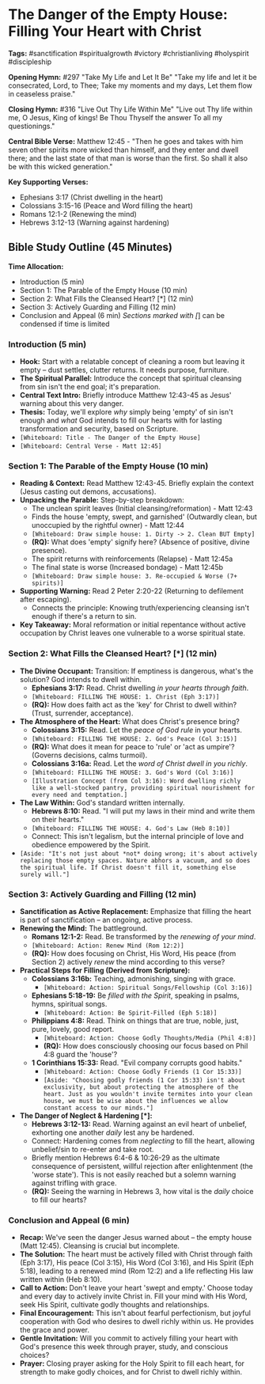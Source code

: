 # The Danger of the Empty House: Filling Your Heart with Christ

**Tags:** #sanctification #spiritualgrowth #victory #christianliving #holyspirit #discipleship

**Opening Hymn:** #297 "Take My Life and Let It Be"
"Take my life and let it be consecrated, Lord, to Thee; Take my moments and my days, Let them flow in ceaseless praise."

**Closing Hymn:** #316 "Live Out Thy Life Within Me"
"Live out Thy life within me, O Jesus, King of kings! Be Thou Thyself the answer To all my questionings."

**Central Bible Verse:** Matthew 12:45 - "Then he goes and takes with him seven other spirits more wicked than himself, and they enter and dwell there; and the last state of that man is worse than the first. So shall it also be with this wicked generation."

**Key Supporting Verses:**
*   Ephesians 3:17 (Christ dwelling in the heart)
*   Colossians 3:15-16 (Peace and Word filling the heart)
*   Romans 12:1-2 (Renewing the mind)
*   Hebrews 3:12-13 (Warning against hardening)

## Bible Study Outline (45 Minutes)

**Time Allocation:**
- Introduction (5 min)
- Section 1: The Parable of the Empty House (10 min)
- Section 2: What Fills the Cleansed Heart? [*] (12 min)
- Section 3: Actively Guarding and Filling (12 min)
- Conclusion and Appeal (6 min)
*Sections marked with [*] can be condensed if time is limited

### Introduction (5 min)
- **Hook:** Start with a relatable concept of cleaning a room but leaving it empty – dust settles, clutter returns. It needs purpose, furniture.
- **The Spiritual Parallel:** Introduce the concept that spiritual cleansing from sin isn't the end goal; it's preparation.
- **Central Text Intro:** Briefly introduce Matthew 12:43-45 as Jesus' warning about this very danger.
- **Thesis:** Today, we'll explore *why* simply being 'empty' of sin isn't enough and *what* God intends to fill our hearts with for lasting transformation and security, based on Scripture.
- `[Whiteboard: Title - The Danger of the Empty House]`
- `[Whiteboard: Central Verse - Matt 12:45]`

### Section 1: The Parable of the Empty House (10 min)
- **Reading & Context:** Read Matthew 12:43-45. Briefly explain the context (Jesus casting out demons, accusations).
- **Unpacking the Parable:** Step-by-step breakdown:
    - The unclean spirit leaves (Initial cleansing/reformation) - Matt 12:43
    - Finds the house 'empty, swept, and garnished' (Outwardly clean, but unoccupied by the rightful owner) - Matt 12:44
    - `[Whiteboard: Draw simple house: 1. Dirty -> 2. Clean BUT Empty]`
    - **(RQ):** What does 'empty' signify here? (Absence of positive, divine presence).
    - The spirit returns with reinforcements (Relapse) - Matt 12:45a
    - The final state is worse (Increased bondage) - Matt 12:45b
    - `[Whiteboard: Draw simple house: 3. Re-occupied & Worse (7+ spirits)]`
- **Supporting Warning:** Read 2 Peter 2:20-22 (Returning to defilement after escaping).
    - Connects the principle: Knowing truth/experiencing cleansing isn't enough if there's a return to sin.
- **Key Takeaway:** Moral reformation or initial repentance without active occupation by Christ leaves one vulnerable to a worse spiritual state.

### Section 2: What Fills the Cleansed Heart? [*] (12 min)
- **The Divine Occupant:** Transition: If emptiness is dangerous, what's the solution? God intends to dwell within.
    - **Ephesians 3:17:** Read. Christ dwelling *in your hearts through faith*.
    - `[Whiteboard: FILLING THE HOUSE: 1. Christ (Eph 3:17)]`
    - **(RQ):** How does faith act as the 'key' for Christ to dwell within? (Trust, surrender, acceptance).
- **The Atmosphere of the Heart:** What does Christ's presence bring?
    - **Colossians 3:15:** Read. Let the *peace of God rule* in your hearts.
    - `[Whiteboard: FILLING THE HOUSE: 2. God's Peace (Col 3:15)]`
    - **(RQ):** What does it mean for peace to 'rule' or 'act as umpire'? (Governs decisions, calms turmoil).
    - **Colossians 3:16a:** Read. Let the *word of Christ dwell in you richly*.
    - `[Whiteboard: FILLING THE HOUSE: 3. God's Word (Col 3:16)]`
    - `[Illustration Concept (from Col 3:16): Word dwelling richly like a well-stocked pantry, providing spiritual nourishment for every need and temptation.]`
- **The Law Within:** God's standard written internally.
    - **Hebrews 8:10:** Read. "I will put my laws in their mind and write them on their hearts."
    - `[Whiteboard: FILLING THE HOUSE: 4. God's Law (Heb 8:10)]`
    - Connect: This isn't legalism, but the internal principle of love and obedience empowered by the Spirit.
- `[Aside: "It's not just about *not* doing wrong; it's about actively replacing those empty spaces. Nature abhors a vacuum, and so does the spiritual life. If Christ doesn't fill it, something else surely will."]`

### Section 3: Actively Guarding and Filling (12 min)
- **Sanctification as Active Replacement:** Emphasize that filling the heart is part of sanctification – an ongoing, active process.
- **Renewing the Mind:** The battleground.
    - **Romans 12:1-2:** Read. Be transformed by the *renewing of your mind*.
    - `[Whiteboard: Action: Renew Mind (Rom 12:2)]`
    - **(RQ):** How does focusing on Christ, His Word, His peace (from Section 2) actively *renew* the mind according to this verse?
- **Practical Steps for Filling (Derived from Scripture):**
    - **Colossians 3:16b:** Teaching, admonishing, singing with grace.
        - `[Whiteboard: Action: Spiritual Songs/Fellowship (Col 3:16)]`
    - **Ephesians 5:18-19:** Be *filled with the Spirit*, speaking in psalms, hymns, spiritual songs.
        - `[Whiteboard: Action: Be Spirit-Filled (Eph 5:18)]`
    - **Philippians 4:8:** Read. Think on things that are true, noble, just, pure, lovely, good report.
        - `[Whiteboard: Action: Choose Godly Thoughts/Media (Phil 4:8)]`
        - **(RQ):** How does consciously choosing our focus based on Phil 4:8 guard the 'house'?
    - **1 Corinthians 15:33:** Read. "Evil company corrupts good habits."
        - `[Whiteboard: Action: Choose Godly Friends (1 Cor 15:33)]`
        - `[Aside: "Choosing godly friends (1 Cor 15:33) isn't about exclusivity, but about protecting the atmosphere of the heart. Just as you wouldn't invite termites into your clean house, we must be wise about the influences we allow constant access to our minds."]`
- **The Danger of Neglect & Hardening [*]:**
    - **Hebrews 3:12-13:** Read. Warning against an evil heart of unbelief, exhorting one another *daily* lest any be hardened.
    - Connect: Hardening comes from *neglecting* to fill the heart, allowing unbelief/sin to re-enter and take root.
    - Briefly mention Hebrews 6:4-6 & 10:26-29 as the ultimate consequence of persistent, willful rejection after enlightenment (the 'worse state'). This is not easily reached but a solemn warning against trifling with grace.
    - **(RQ):** Seeing the warning in Hebrews 3, how vital is the *daily* choice to fill our hearts?

### Conclusion and Appeal (6 min)
- **Recap:** We've seen the danger Jesus warned about – the empty house (Matt 12:45). Cleansing is crucial but incomplete.
- **The Solution:** The heart must be actively filled with Christ through faith (Eph 3:17), His peace (Col 3:15), His Word (Col 3:16), and His Spirit (Eph 5:18), leading to a renewed mind (Rom 12:2) and a life reflecting His law written within (Heb 8:10).
- **Call to Action:** Don't leave your heart 'swept and empty.' Choose today and every day to actively invite Christ in. Fill your mind with His Word, seek His Spirit, cultivate godly thoughts and relationships.
- **Final Encouragement:** This isn't about fearful perfectionism, but joyful cooperation with God who desires to dwell richly within us. He provides the grace and power.
- **Gentle Invitation:** Will you commit to actively filling your heart with God's presence this week through prayer, study, and conscious choices?
- **Prayer:** Closing prayer asking for the Holy Spirit to fill each heart, for strength to make godly choices, and for Christ to dwell richly within.